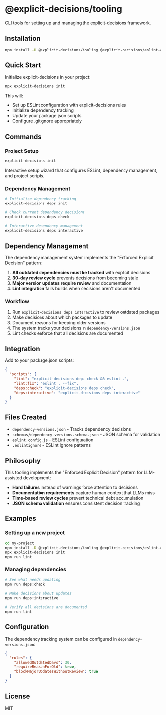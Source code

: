 # @explicit-decisions/tooling

CLI tools for setting up and managing the explicit-decisions framework.

## Installation

```bash
npm install -D @explicit-decisions/tooling @explicit-decisions/eslint-config
```

## Quick Start

Initialize explicit-decisions in your project:

```bash
npx explicit-decisions init
```

This will:
- Set up ESLint configuration with explicit-decisions rules
- Initialize dependency tracking
- Update your package.json scripts
- Configure .gitignore appropriately

## Commands

### Project Setup

```bash
explicit-decisions init
```

Interactive setup wizard that configures ESLint, dependency management, and project scripts.

### Dependency Management

```bash
# Initialize dependency tracking
explicit-decisions deps init

# Check current dependency decisions
explicit-decisions deps check

# Interactive dependency management
explicit-decisions deps interactive
```

## Dependency Management

The dependency management system implements the "Enforced Explicit Decision" pattern:

1. **All outdated dependencies must be tracked** with explicit decisions
2. **30-day review cycle** prevents decisions from becoming stale
3. **Major version updates require review** and documentation
4. **Lint integration** fails builds when decisions aren't documented

### Workflow

1. Run `explicit-decisions deps interactive` to review outdated packages
2. Make decisions about which packages to update
3. Document reasons for keeping older versions
4. The system tracks your decisions in `dependency-versions.json`
5. Lint checks enforce that all decisions are documented

## Integration

Add to your package.json scripts:

```json
{
  "scripts": {
    "lint": "explicit-decisions deps check && eslint .",
    "lint:fix": "eslint . --fix",
    "deps:check": "explicit-decisions deps check",
    "deps:interactive": "explicit-decisions deps interactive"
  }
}
```

## Files Created

- `dependency-versions.json` - Tracks dependency decisions
- `schemas/dependency-versions.schema.json` - JSON schema for validation
- `eslint.config.js` - ESLint configuration
- `.eslintignore` - ESLint ignore patterns

## Philosophy

This tooling implements the "Enforced Explicit Decision" pattern for LLM-assisted development:

- **Hard failures** instead of warnings force attention to decisions
- **Documentation requirements** capture human context that LLMs miss
- **Time-based review cycles** prevent technical debt accumulation
- **JSON schema validation** ensures consistent decision tracking

## Examples

### Setting up a new project

```bash
cd my-project
npm install -D @explicit-decisions/tooling @explicit-decisions/eslint-config
npx explicit-decisions init
npm run lint
```

### Managing dependencies

```bash
# See what needs updating
npm run deps:check

# Make decisions about updates
npm run deps:interactive

# Verify all decisions are documented
npm run lint
```

## Configuration

The dependency tracking system can be configured in `dependency-versions.json`:

```json
{
  "rules": {
    "allowedOutdatedDays": 30,
    "requireReasonForOld": true,
    "blockMajorUpdatesWithoutReview": true
  }
}
```

## License

MIT